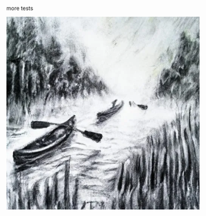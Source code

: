more tests

[![Untitled.png](Untitled.png)](sub%20page%200996d7cb8a554a66a2abd34ede994ea4/Untitled.png)